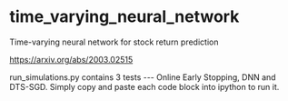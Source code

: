 # time_varying_neural_network
Time-varying neural network for stock return prediction

https://arxiv.org/abs/2003.02515

run_simulations.py contains 3 tests --- Online Early Stopping, DNN and DTS-SGD.
Simply copy and paste each code block into ipython to run it.
